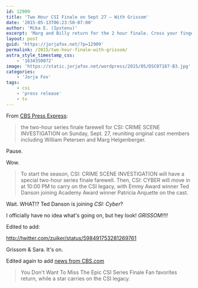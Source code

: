 ```yaml
---
id: 12909
title: 'Two Hour CSI Finale on Sept 27 — With Grissom'
date: '2015-05-13T06:23:50-07:00'
author: 'Mika E. (Ipstenu)'
excerpt: 'Marg and Billy return for the 2 hour finale. Cross your fingers.'
layout: post
guid: 'https://jorjafox.net/?p=12909'
permalink: /2015/two-hour-finale-with-grissom/
astra_style_timestamp_css:
    - '1634350072'
image: 'https://static.jorjafox.net/wordpress/2015/05/DSC07187-B3.jpg'
categories:
    - 'Jorja Fox'
tags:
    - csi
    - 'press release'
    - tv
---
```


From [CBS Press Express](http://www.cbspressexpress.com/cbs-entertainment/releases/view?id=42646):

> the two-hour series finale farewell for CSI: CRIME SCENE INVESTIGATION on Sunday, Sept. 27, reuniting original cast members including William Petersen and Marg Helgenberger.

Pause.

Wow.

> To start the season, CSI: CRIME SCENE INVESTIGATION will have a special two-hour series finale farewell. Then, CSI: CYBER will move in at 10:00 PM to carry on the CSI legacy, with Emmy Award winner Ted Danson joining Academy Award winner Patricia Arquette on the cast.

Wait. WHAT!? Ted Danson is joining _CSI: Cyber_?

I officially have no idea what's going on, but hey look! _GRISSOM!!!!_

Edited to add:

http://twitter.com/zuiker/status/598491753281269761

Grissom & Sara. It's on.

Edited again to add [news from CBS.com](http://www.cbs.com/shows/cbs-fall-previews-2015/news/1004213/you-don-t-want-to-miss-the-epic-csi-series-finale/)

> You Don't Want To Miss The Epic CSI Series Finale
> Fan favorites return, while a star carries on the CSI legacy.
